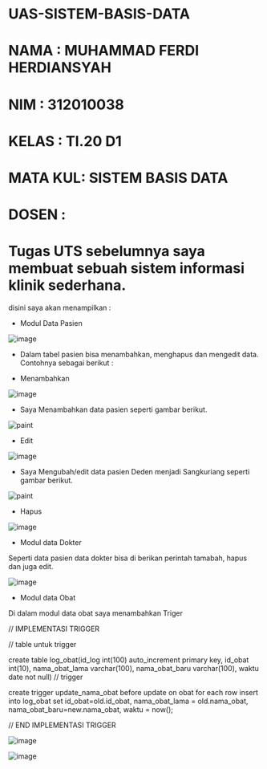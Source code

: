 # UAS-SISTEM-BASIS-DATA

# NAMA    : MUHAMMAD FERDI HERDIANSYAH
# NIM     : 312010038
# KELAS   : TI.20 D1
# MATA KUL: SISTEM BASIS DATA 
# DOSEN   : 

# Tugas UTS sebelumnya saya membuat sebuah sistem informasi klinik sederhana. 

disini saya akan menampilkan : 

- Modul Data Pasien

![image](https://user-images.githubusercontent.com/101733752/179363220-1c95b553-9283-4ae4-afef-25f906647742.png)

- Dalam tabel pasien bisa menambahkan, menghapus dan mengedit data. Contohnya sebagai berikut :

- Menambahkan 

![image](https://user-images.githubusercontent.com/101733752/179363432-10b42fa3-64c8-459c-8105-a68084199521.png)

- Saya Menambahkan data pasien seperti gambar berikut.

![paint](https://user-images.githubusercontent.com/101733752/179363533-e3b03082-4813-479f-ac84-3bb4df382eaa.png)

- Edit

![image](https://user-images.githubusercontent.com/101733752/179363804-c7f12375-fd32-4c6b-b98b-d7d3b5acacde.png)

- Saya Mengubah/edit data pasien Deden menjadi Sangkuriang seperti gambar berikut.

![paint](https://user-images.githubusercontent.com/101733752/179363927-4e250d55-6c22-4653-b20b-8ff00446689f.png)

- Hapus

![image](https://user-images.githubusercontent.com/101733752/179364051-98ce7b28-fe80-46f5-8ead-5a5498ba784e.png)


- Modul data Dokter

Seperti data pasien data dokter bisa di berikan perintah tamabah, hapus dan juga edit.

![image](https://user-images.githubusercontent.com/101733752/179364140-989bc35e-c93e-4210-8d72-3d4b44a8b21d.png)

- Modul data Obat

Di dalam modul data obat saya menambahkan Triger

// IMPLEMENTASI TRIGGER

// table untuk trigger

create table log_obat(id_log int(100) auto_increment primary key, id_obat int(10), nama_obat_lama varchar(100), nama_obat_baru varchar(100), waktu date not null) // trigger

create trigger update_nama_obat before update on obat for each row insert into log_obat set id_obat=old.id_obat, nama_obat_lama = old.nama_obat, nama_obat_baru=new.nama_obat, waktu = now();

// END IMPLEMENTASI TRIGGER

![image](https://user-images.githubusercontent.com/101733752/179364189-01711a97-b349-4201-a534-2cf61f9fb277.png)

![image](https://user-images.githubusercontent.com/101733752/179364242-9219838a-c7b6-444c-a973-5dad692834d6.png)

